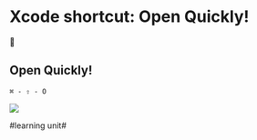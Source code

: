 # Xcode shortcut: Open Quickly!
🚀

## Open Quickly!

`⌘ - ⇧ - O`


![][image-1]

[image-1]:	assets/Bildschirmfoto%202024-03-31%20um%2009.04.07.png

#learning unit#